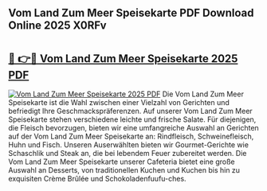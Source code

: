 ## Vom Land Zum Meer Speisekarte PDF Download Online 2025 X0RFv

# <h2><a href="http://gcds4v.nevu.top/?p=Vom+Land+Zum+Meer+Speisekarte">🔗 👉🔴 Vom Land Zum Meer Speisekarte 2025 PDF</a></h2>

[![Vom Land Zum Meer Speisekarte 2025 PDF](https://i.imgur.com/dBaPXMq.png)](http://gcds4v.nevu.top/?p=Vom+Land+Zum+Meer+Speisekarte)
Die Vom Land Zum Meer Speisekarte ist die Wahl zwischen einer Vielzahl von Gerichten und befriedigt Ihre Geschmackspräferenzen. Auf unserer Vom Land Zum Meer Speisekarte stehen verschiedene leichte und frische Salate. Für diejenigen, die Fleisch bevorzugen, bieten wir eine umfangreiche Auswahl an Gerichten auf der Vom Land Zum Meer Speisekarte an: Rindfleisch, Schweinefleisch, Huhn und Fisch. Unseren Auserwählten bieten wir Gourmet-Gerichte wie Schaschlik und Steak an, die bei lebendem Feuer zubereitet werden. Die Vom Land Zum Meer Speisekarte unserer Cafeteria bietet eine große Auswahl an Desserts, von traditionellen Kuchen und Kuchen bis hin zu exquisiten Crème Brûlée und Schokoladenfuufu-ches.
